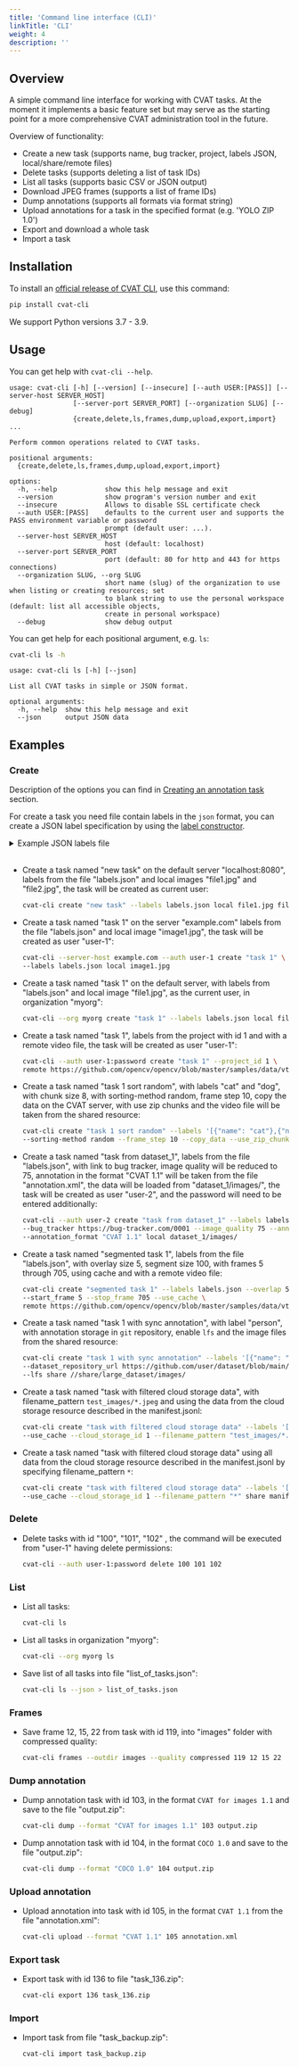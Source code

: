 ```yaml
---
title: 'Command line interface (CLI)'
linkTitle: 'CLI'
weight: 4
description: ''
---
```


## Overview

A simple command line interface for working with CVAT tasks. At the moment it
implements a basic feature set but may serve as the starting point for a more
comprehensive CVAT administration tool in the future.

Overview of functionality:

- Create a new task (supports name, bug tracker, project, labels JSON, local/share/remote files)
- Delete tasks (supports deleting a list of task IDs)
- List all tasks (supports basic CSV or JSON output)
- Download JPEG frames (supports a list of frame IDs)
- Dump annotations (supports all formats via format string)
- Upload annotations for a task in the specified format (e.g. 'YOLO ZIP 1.0')
- Export and download a whole task
- Import a task

## Installation

To install an [official release of CVAT CLI](https://pypi.org/project/cvat-cli/), use this command:

```bash
pip install cvat-cli
```

We support Python versions 3.7 - 3.9.

## Usage

You can get help with `cvat-cli --help`.

```
usage: cvat-cli [-h] [--version] [--insecure] [--auth USER:[PASS]] [--server-host SERVER_HOST]
                [--server-port SERVER_PORT] [--organization SLUG] [--debug]
                {create,delete,ls,frames,dump,upload,export,import} ...

Perform common operations related to CVAT tasks.

positional arguments:
  {create,delete,ls,frames,dump,upload,export,import}

options:
  -h, --help            show this help message and exit
  --version             show program's version number and exit
  --insecure            Allows to disable SSL certificate check
  --auth USER:[PASS]    defaults to the current user and supports the PASS environment variable or password
                        prompt (default user: ...).
  --server-host SERVER_HOST
                        host (default: localhost)
  --server-port SERVER_PORT
                        port (default: 80 for http and 443 for https connections)
  --organization SLUG, --org SLUG
                        short name (slug) of the organization to use when listing or creating resources; set
                        to blank string to use the personal workspace (default: list all accessible objects,
                        create in personal workspace)
  --debug               show debug output
```

You can get help for each positional argument, e.g. `ls`:

```bash
cvat-cli ls -h
```
```
usage: cvat-cli ls [-h] [--json]

List all CVAT tasks in simple or JSON format.

optional arguments:
  -h, --help  show this help message and exit
  --json      output JSON data
```

## Examples

### Create

Description of the options you can find in
[Creating an annotation task](/docs/manual/basics/creating_an_annotation_task/) section.

For create a task you need file contain labels in the `json` format, you can create a JSON label specification
by using the [label constructor](/docs/manual/basics/creating_an_annotation_task/#labels).
<details>
<summary>Example JSON labels file</summary>

  ```json
  [
      {
          "name": "cat",
          "attributes": []
      },
      {
          "name": "dog",
          "attributes": []
      }
  ]
  ```
</details>
<br>

- Create a task named "new task" on the default server "localhost:8080", labels from the file "labels.json"
  and local images "file1.jpg" and "file2.jpg", the task will be created as current user:
  ```bash
  cvat-cli create "new task" --labels labels.json local file1.jpg file2.jpg
  ```
- Create a task named "task 1" on the server "example.com" labels from the file "labels.json"
  and local image "image1.jpg", the task will be created as user "user-1":
  ```bash
  cvat-cli --server-host example.com --auth user-1 create "task 1" \
  --labels labels.json local image1.jpg
  ```
- Create a task named "task 1" on the default server, with labels from "labels.json"
  and local image "file1.jpg", as the current user, in organization "myorg":
  ```bash
  cvat-cli --org myorg create "task 1" --labels labels.json local file1.jpg
  ```
- Create a task named "task 1", labels from the project with id 1 and with a remote video file,
  the task will be created as user "user-1":
  ```bash
  cvat-cli --auth user-1:password create "task 1" --project_id 1 \
  remote https://github.com/opencv/opencv/blob/master/samples/data/vtest.avi?raw=true
  ```
- Create a task named "task 1 sort random", with labels "cat" and "dog", with chunk size 8,
  with sorting-method random, frame step 10, copy the data on the CVAT server,
  with use zip chunks and the video file will be taken from the shared resource:
  ```bash
  cvat-cli create "task 1 sort random" --labels '[{"name": "cat"},{"name": "dog"}]' --chunk_size 8 \
  --sorting-method random --frame_step 10 --copy_data --use_zip_chunks share //share/dataset_1/video.avi
  ```
- Create a task named "task from dataset_1", labels from the file "labels.json", with link to bug tracker,
  image quality will be reduced to 75, annotation in the format "CVAT 1.1" will be taken
  from the file "annotation.xml", the data will be loaded from "dataset_1/images/",
  the task will be created as user "user-2", and the password will need to be entered additionally:
  ```bash
  cvat-cli --auth user-2 create "task from dataset_1" --labels labels.json \
  --bug_tracker https://bug-tracker.com/0001 --image_quality 75 --annotation_path annotation.xml \
  --annotation_format "CVAT 1.1" local dataset_1/images/
  ```
- Create a task named "segmented task 1", labels from the file "labels.json", with overlay size 5,
  segment size 100, with frames 5 through 705, using cache and with a remote video file:
  ```bash
  cvat-cli create "segmented task 1" --labels labels.json --overlap 5 --segment_size 100 \
  --start_frame 5 --stop_frame 705 --use_cache \
  remote https://github.com/opencv/opencv/blob/master/samples/data/vtest.avi?raw=true
  ```
- Create a task named "task 1 with sync annotation", with label "person",
  with annotation storage in `git` repository, enable `lfs` and the image files from the shared resource:
  ```bash
  cvat-cli create "task 1 with sync annotation" --labels '[{"name": "person"}]' \
  --dataset_repository_url https://github.com/user/dataset/blob/main/annotation/anno_file_name.zip \
  --lfs share //share/large_dataset/images/
  ```
- Create a task named "task with filtered cloud storage data", with filename_pattern `test_images/*.jpeg`
  and using the data from the cloud storage resource described in the manifest.jsonl:
  ```bash
  cvat-cli create "task with filtered cloud storage data" --labels '[{"name": "car"}]'\
  --use_cache --cloud_storage_id 1 --filename_pattern "test_images/*.jpeg" share manifest.jsonl
  ```
- Create a task named "task with filtered cloud storage data" using all data from the cloud storage resource
  described in the manifest.jsonl by specifying filename_pattern `*`:
  ```bash
  cvat-cli create "task with filtered cloud storage data" --labels '[{"name": "car"}]'\
  --use_cache --cloud_storage_id 1 --filename_pattern "*" share manifest.jsonl
  ```

### Delete

- Delete tasks with id "100", "101", "102" , the command will be executed from "user-1" having delete permissions:
  ```bash
  cvat-cli --auth user-1:password delete 100 101 102
  ```

### List

- List all tasks:
  ```bash
  cvat-cli ls
  ```
- List all tasks in organization "myorg":
  ```bash
  cvat-cli --org myorg ls
  ```
- Save list of all tasks into file "list_of_tasks.json":
  ```bash
  cvat-cli ls --json > list_of_tasks.json
  ```

### Frames

- Save frame 12, 15, 22 from task with id 119, into "images" folder with compressed quality:
  ```bash
  cvat-cli frames --outdir images --quality compressed 119 12 15 22
  ```

### Dump annotation

- Dump annotation task with id 103, in the format `CVAT for images 1.1` and save to the file "output.zip":
  ```bash
  cvat-cli dump --format "CVAT for images 1.1" 103 output.zip
  ```
- Dump annotation task with id 104, in the format `COCO 1.0` and save to the file "output.zip":
  ```bash
  cvat-cli dump --format "COCO 1.0" 104 output.zip
  ```

### Upload annotation

- Upload annotation into task with id 105, in the format `CVAT 1.1` from the file "annotation.xml":
  ```bash
  cvat-cli upload --format "CVAT 1.1" 105 annotation.xml
  ```

### Export task

- Export task with id 136 to file "task_136.zip":
  ```bash
  cvat-cli export 136 task_136.zip
  ```

### Import

- Import task from file "task_backup.zip":
  ```bash
  cvat-cli import task_backup.zip
  ```

